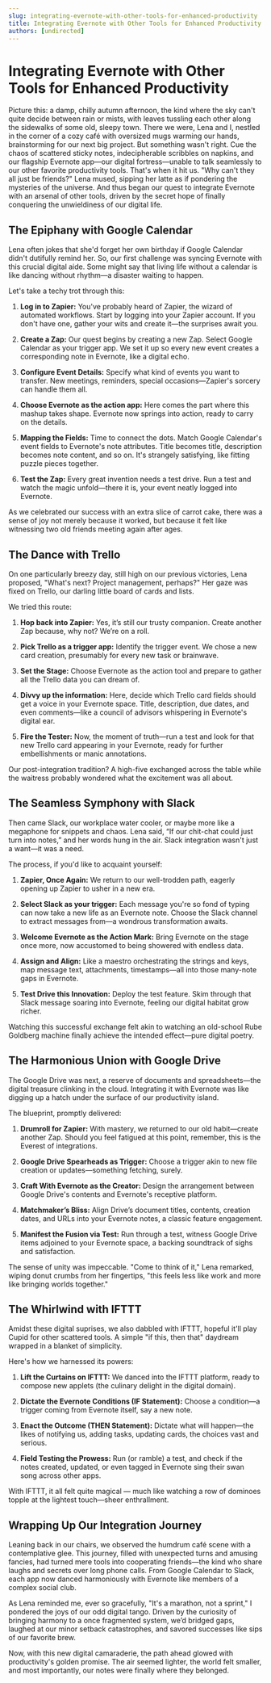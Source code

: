 ```yaml
---
slug: integrating-evernote-with-other-tools-for-enhanced-productivity
title: Integrating Evernote with Other Tools for Enhanced Productivity
authors: [undirected]
---
```



# Integrating Evernote with Other Tools for Enhanced Productivity

Picture this: a damp, chilly autumn afternoon, the kind where the sky can't quite decide between rain or mists, with leaves tussling each other along the sidewalks of some old, sleepy town. There we were, Lena and I, nestled in the corner of a cozy café with oversized mugs warming our hands, brainstorming for our next big project. But something wasn't right. Cue the chaos of scattered sticky notes, indecipherable scribbles on napkins, and our flagship Evernote app—our digital fortress—unable to talk seamlessly to our other favorite productivity tools. That's when it hit us. "Why can't they all just be friends?" Lena mused, sipping her latte as if pondering the mysteries of the universe. And thus began our quest to integrate Evernote with an arsenal of other tools, driven by the secret hope of finally conquering the unwieldiness of our digital life.

## The Epiphany with Google Calendar

Lena often jokes that she'd forget her own birthday if Google Calendar didn't dutifully remind her. So, our first challenge was syncing Evernote with this crucial digital aide. Some might say that living life without a calendar is like dancing without rhythm—a disaster waiting to happen.

Let's take a techy trot through this:

1. **Log in to Zapier:** You've probably heard of Zapier, the wizard of automated workflows. Start by logging into your Zapier account. If you don't have one, gather your wits and create it—the surprises await you.
   
2. **Create a Zap:** Our quest begins by creating a new Zap. Select Google Calendar as your trigger app. We set it up so every new event creates a corresponding note in Evernote, like a digital echo.
   
3. **Configure Event Details:** Specify what kind of events you want to transfer. New meetings, reminders, special occasions—Zapier's sorcery can handle them all.
   
4. **Choose Evernote as the action app:** Here comes the part where this mashup takes shape. Evernote now springs into action, ready to carry on the details.

5. **Mapping the Fields:** Time to connect the dots. Match Google Calendar's event fields to Evernote's note attributes. Title becomes title, description becomes note content, and so on. It's strangely satisfying, like fitting puzzle pieces together.

6. **Test the Zap:** Every great invention needs a test drive. Run a test and watch the magic unfold—there it is, your event neatly logged into Evernote.

As we celebrated our success with an extra slice of carrot cake, there was a sense of joy not merely because it worked, but because it felt like witnessing two old friends meeting again after ages.

## The Dance with Trello

On one particularly breezy day, still high on our previous victories, Lena proposed, "What's next? Project management, perhaps?" Her gaze was fixed on Trello, our darling little board of cards and lists.

We tried this route:

1. **Hop back into Zapier:** Yes, it’s still our trusty companion. Create another Zap because, why not? We’re on a roll.

2. **Pick Trello as a trigger app:** Identify the trigger event. We chose a new card creation, presumably for every new task or brainwave.

3. **Set the Stage:** Choose Evernote as the action tool and prepare to gather all the Trello data you can dream of.

4. **Divvy up the information:** Here, decide which Trello card fields should get a voice in your Evernote space. Title, description, due dates, and even comments—like a council of advisors whispering in Evernote's digital ear.

5. **Fire the Tester:** Now, the moment of truth—run a test and look for that new Trello card appearing in your Evernote, ready for further embellishments or manic annotations.

Our post-integration tradition? A high-five exchanged across the table while the waitress probably wondered what the excitement was all about.

## The Seamless Symphony with Slack

Then came Slack, our workplace water cooler, or maybe more like a megaphone for snippets and chaos. Lena said, “If our chit-chat could just turn into notes,” and her words hung in the air. Slack integration wasn't just a want—it was a need.

The process, if you'd like to acquaint yourself:

1. **Zapier, Once Again:** We return to our well-trodden path, eagerly opening up Zapier to usher in a new era.

2. **Select Slack as your trigger:** Each message you're so fond of typing can now take a new life as an Evernote note. Choose the Slack channel to extract messages from—a wondrous transformation awaits.

3. **Welcome Evernote as the Action Mark:** Bring Evernote on the stage once more, now accustomed to being showered with endless data.

4. **Assign and Align:** Like a maestro orchestrating the strings and keys, map message text, attachments, timestamps—all into those many-note gaps in Evernote.

5. **Test Drive this Innovation:** Deploy the test feature. Skim through that Slack message soaring into Evernote, feeling our digital habitat grow richer.

Watching this successful exchange felt akin to watching an old-school Rube Goldberg machine finally achieve the intended effect—pure digital poetry.

## The Harmonious Union with Google Drive

The Google Drive was next, a reserve of documents and spreadsheets—the digital treasure clinking in the cloud. Integrating it with Evernote was like digging up a hatch under the surface of our productivity island.

The blueprint, promptly delivered:

1. **Drumroll for Zapier:** With mastery, we returned to our old habit—create another Zap. Should you feel fatigued at this point, remember, this is the Everest of integrations.

2. **Google Drive Spearheads as Trigger:** Choose a trigger akin to new file creation or updates—something fetching, surely.

3. **Craft With Evernote as the Creator:** Design the arrangement between Google Drive's contents and Evernote's receptive platform.

4. **Matchmaker’s Bliss:** Align Drive’s document titles, contents, creation dates, and URLs into your Evernote notes, a classic feature engagement.

5. **Manifest the Fusion via Test:** Run through a test, witness Google Drive items adjoined to your Evernote space, a backing soundtrack of sighs and satisfaction.

The sense of unity was impeccable. "Come to think of it," Lena remarked, wiping donut crumbs from her fingertips, "this feels less like work and more like bringing worlds together."

## The Whirlwind with IFTTT

Amidst these digital suprises, we also dabbled with IFTTT, hopeful it'll play Cupid for other scattered tools. A simple "if this, then that" daydream wrapped in a blanket of simplicity.

Here's how we harnessed its powers:

1. **Lift the Curtains on IFTTT:** We danced into the IFTTT platform, ready to compose new applets (the culinary delight in the digital domain).

2. **Dictate the Evernote Conditions (IF Statement):** Choose a condition—a trigger coming from Evernote itself, say a new note.

3. **Enact the Outcome (THEN Statement):** Dictate what will happen—the likes of notifying us, adding tasks, updating cards, the choices vast and serious.

4. **Field Testing the Prowess:** Run (or ramble) a test, and check if the notes created, updated, or even tagged in Evernote sing their swan song across other apps.

With IFTTT, it all felt quite magical — much like watching a row of dominoes topple at the lightest touch—sheer enthrallment.

## Wrapping Up Our Integration Journey

Leaning back in our chairs, we observed the humdrum café scene with a contemplative glee. This journey, filled with unexpected turns and amusing fancies, had turned mere tools into cooperating friends—the kind who share laughs and secrets over long phone calls. From Google Calendar to Slack, each app now danced harmoniously with Evernote like members of a complex social club.

As Lena reminded me, ever so gracefully, "It's a marathon, not a sprint," I pondered the joys of our odd digital tango. Driven by the curiosity of bringing harmony to a once fragmented system, we’d bridged gaps, laughed at our minor setback catastrophes, and savored successes like sips of our favorite brew.

Now, with this new digital camaraderie, the path ahead glowed with productivity's golden promise. The air seemed lighter, the world felt smaller, and most importantly, our notes were finally where they belonged.